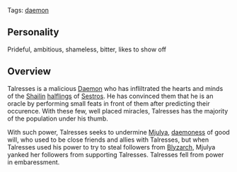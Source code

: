 Tags: [daemon](Daemons)

## Personality

Prideful, ambitious, shameless, bitter, likes to show off

## Overview

Talresses is a malicious [Daemon](Daemons) who has infliltrated the hearts and minds of the [Shailin](Shailin) [halflings](Halflings) of [Sestros](Sestros). He has convinced them that he is an oracle by performing small feats in front of them after predicting their occurence. With these few, well placed miracles, Talresses has the majority of the population under his thumb. 

With such power, Talresses seeks to undermine [Mjulya](Mjulya), [daemoness](Daemons) of good will, who used to be close friends and allies with Talresses, but when Talresses used his power to try to steal followers from [Blyzarch](Blyzarch), Mjulya yanked her followers from supporting Talresses. Talresses fell from power in embaressment. 